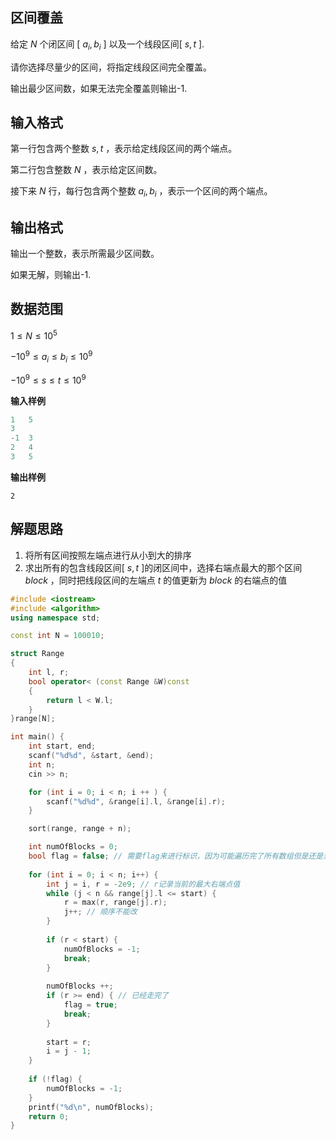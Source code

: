 ## 区间覆盖
给定 $N$ 个闭区间 [ $a_i, b_i$ ] 以及一个线段区间[ $s, t$ ].

请你选择尽量少的区间，将指定线段区间完全覆盖。

输出最少区间数，如果无法完全覆盖则输出-1.

## 输入格式
第一行包含两个整数 $s, t$ ，表示给定线段区间的两个端点。

第二行包含整数 $N$ ，表示给定区间数。

接下来 $N$ 行，每行包含两个整数 $a_i, b_i$ ，表示一个区间的两个端点。

## 输出格式
输出一个整数，表示所需最少区间数。

如果无解，则输出-1.

## 数据范围
 $1≤N≤10^5$

 $−10^9≤a_i≤b_i≤10^9$

 $−10^9≤s≤t≤10^9$

**输入样例**
```r
1   5
3
-1  3
2   4
3   5
```
**输出样例**
```
2
```

## 解题思路
1. 将所有区间按照左端点进行从小到大的排序
2. 求出所有的包含线段区间[ $s, t$ ]的闭区间中，选择右端点最大的那个区间 $block$ ，同时把线段区间的左端点 $t$ 的值更新为 $block$ 的右端点的值

```cpp
#include <iostream>
#include <algorithm>
using namespace std;

const int N = 100010;

struct Range
{
    int l, r;
    bool operator< (const Range &W)const
    {
        return l < W.l;
    }
}range[N];

int main() {
    int start, end;
    scanf("%d%d", &start, &end);
    int n;
    cin >> n;

    for (int i = 0; i < n; i ++ ) {
        scanf("%d%d", &range[i].l, &range[i].r);
    }

    sort(range, range + n);

    int numOfBlocks = 0;
    bool flag = false; // 需要flag来进行标识，因为可能遍历完了所有数组但是还是没找到合适的
    
    for (int i = 0; i < n; i++) {
        int j = i, r = -2e9; // r记录当前的最大右端点值
        while (j < n && range[j].l <= start) {
            r = max(r, range[j].r);
            j++; // 顺序不能改
        }
        
        if (r < start) {
            numOfBlocks = -1;
            break;
        }
        
        numOfBlocks ++;
        if (r >= end) { // 已经走完了
            flag = true;
            break;
        }
        
        start = r;
        i = j - 1;
    }
    
    if (!flag) {
        numOfBlocks = -1;
    }
    printf("%d\n", numOfBlocks);   
    return 0;
}

```